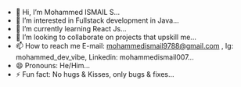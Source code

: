 - 👋 Hi, I’m Mohammed ISMAIL S...
- 👀 I’m interested in Fullstack development in Java...
- 🌱 I’m currently learning React Js...
- 💞️ I’m looking to collaborate on projects that upskill me...
- 📫 How to reach me E-mail: mohammedismail9788@gmail.com , Ig: mohammed_dev_vibe, Linkedin: mohammedismail007...
- 😄 Pronouns: He/Him...
- ⚡ Fun fact: No hugs & Kisses, only bugs & fixes...

<!---
MohammedIsmail007/MohammedIsmail007 is a ✨ special ✨ repository because its `README.md` (this file) appears on your GitHub profile.
You can click the Preview link to take a look at your changes.
--->

